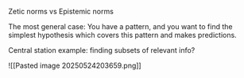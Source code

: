 


Zetic norms vs Epistemic norms


The most general case: You have a pattern, and you want to find the simplest hypothesis which covers this pattern and makes predictions. 

Central station example: finding subsets of relevant info?


![[Pasted image 20250524203659.png]]


